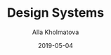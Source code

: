 ---
title: Design Systems
date: 2019-05-04
thumbnail: https://cloud.netlifyusercontent.com/assets/344dbf88-fdf9-42bb-adb4-46f01eedd629/55c43937-4e10-4ee0-9259-1469d3ff36dd/design-systems-book-opt.jpg
buy_link: https://www.smashingmagazine.com/printed-books/design-systems/
author: Alla Kholmatova
---